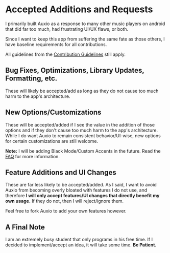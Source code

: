 # Accepted Additions and Requests

I primarily built Auxio as a response to many other music players on android that did far too much, had frustrating UI/UX flaws, or both.

Since I want to keep this app from suffering the same fate as those others, I have baseline requirements for all contributions.

All guidelines from the [Contribution Guidelines](../.github/CONTRIBUTING.md) still apply.

## Bug Fixes, Optimizations, Library Updates, Formatting, etc.

These will likely be accepted/add as long as they do not cause too much harm to the app's architecture.

## New Options/Customizations

These will be accepted/added if I see the value in the addition of those options and if they don't cause too much harm to the app's architecture. While I do want Auxio to remain consistent behavior/UI-wise, new options for certain customizations are still welcome.

**Note:** I will be adding Black Mode/Custom Accents in the future. Read the [FAQ](FAQ.md) for more information.

## Feature Additions and UI Changes

These are far less likely to be accepted/added. As I said, I want to avoid Auxio from becoming overly bloated with features I do not use, and therefore **I will only accept features/UI changes that directly benefit my own usage.** If they do not, then I will reject/ignore them.

Feel free to fork Auxio to add your own features however. 

## A Final Note

I am an extremely busy student that only programs in his free time. If I decided to implement/accept an idea, it will take some time. **Be Patient.**
